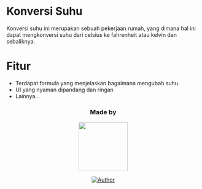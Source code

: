 # Konversi Suhu

Konversi suhu ini merupakan sebuah pekerjaan rumah, yang dimana hal ini dapat mengkonversi suhu dari celsius ke fahrenheit atau kelvin dan sebaliknya.

# Fitur

- Terdapat formula yang menjelaskan bagaimana mengubah suhu.
- UI yang nyaman dipandang dan ringan
- Lainnya... 

<div align="center">
  <h3>Made by</h3>
  
  <a href="https://github.com/NiazTy"><img src="https://avatars.githubusercontent.com/u/90440005?v=4" height="128" width="128"></a>
  
  <a href="https://github.com/NiazTy"><img title="Author" src="https://img.shields.io/badge/Author-NiazTy-purple.svg?style=for-the-badge&logo=github"/></a>
  
</div>